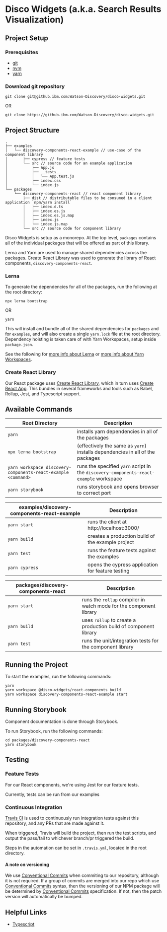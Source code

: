 # Disco Widgets (a.k.a. Search Results Visualization)

## Project Setup

### Prerequisites
- [git](https://git-scm.com/book/en/v2/Getting-Started-Installing-Git)
- [nvm](https://github.com/nvm-sh/nvm#installation-and-update)
- [yarn](https://yarnpkg.com/en/docs/install)

### Download git repository
```
git clone git@github.ibm.com:Watson-Discovery/disco-widgets.git
```
OR
```
git clone https://github.ibm.com/Watson-Discovery/disco-widgets.git
```

## Project Structure

```
.
├── examples
│   └── discovery-components-react-example // use-case of the component library
│       ├── cypress // feature tests
│       └── src // source code for an example application
│           ├── App.js
│           ├── __tests__
│           │   └── App.test.js
│           ├── index.css
│           └── index.js
└── packages
    └── discovery-components-react // react component library
        ├── dist // distributable files to be consumed in a client application `npm/yarn install`
        │   ├── index.d.ts
        │   ├── index.es.js
        │   ├── index.es.js.map
        │   ├── index.js
        │   └── index.js.map
        └── src // source code for component library
 ```

Disco Widgets is setup as a monorepo. At the top level, `packages` contains all of the individual packages that will be offered as part of this library.

Lerna and Yarn are used to manage shared dependencies across the packages.
Create React Library was used to generate the library of React components, `discovery-components-react`.

### Lerna
To generate the dependencies for all of the packages, run the following at the root directory:
```
npx lerna bootstrap
```
OR
```
yarn
```
This will install and bundle all of the shared dependencies for `packages` and for `examples`, and will also create a single `yarn.lock` file at the root directory. Dependency hoisting is taken care of with Yarn Workspaces, setup inside `package.json`.

See the following for [more info about Lerna](https://github.com/lerna/lerna) or [more info about Yarn Workspaces](https://yarnpkg.com/lang/en/docs/workspaces/).

### Create React Library

Our React package uses [Create React Library](https://www.npmjs.com/package/create-react-library), which in turn uses [Create React App](https://github.com/facebook/create-react-app). This bundles in several frameworks and tools such as Babel, Rollup, Jest, and Typescript support.

## Available Commands

|  Root Directory  |  Description  |
|------------------|---------------|
| `yarn`                |  installs yarn dependencies in all of the packages  |
| `npx lerna bootstrap` | (effectively the same as `yarn`) installs dependencies in all of the packages |
| `yarn workspace discovery-components-react-example <command>` | runs the specified `yarn` script in the `discovery-components-react-example` workspace |
| `yarn storybook`      | runs storybook and opens browser to correct port |

|  examples/discovery-components-react-example  |  Description |
|---------------------------------------|-------------|
| `yarn start`   |  runs the client at http://localhost:3000/  |
| `yarn build`   |  creates a production build of the example project  |
| `yarn test`    |  runs the feature tests against the examples  |
| `yarn cypress` |  opens the cypress application for feature testing |

|  packages/discovery-components-react  |  Description |
|---------------------------------------|-------------|
| `yarn start` |  runs the `rollup` compiler in watch mode for the component library  |
| `yarn build` |  uses `rollup` to create a production build of component library  |
| `yarn test`  |  runs the unit/integration tests for the component library  |

## Running the Project

To start the examples, run the following commands:
```
yarn
yarn workspace @disco-widgets/react-components build
yarn workspace discovery-components-react-example start
```

## Running Storybook

Component documentation is done through Storybook.

To run Storybook, run the following commands:
```
cd packages/discovery-components-react
yarn storybook
```

## Testing

<!-- ### Unit Tests
(Won't be much info here until we set up some unit testing framework) -->

### Feature Tests
For our React components, we're using Jest for our feature tests. <!-- change later if we decide otherwise-->

Currently, tests can be run from our examples

### Continuous Integration
[Travis CI](https://travis-ci.org/) is used to continuously run integration tests against this repository, and any PRs that are made against it.

When triggered, Travis will build the project, then run the test scripts, and output the pass/fail to whichever branch/pr triggered the build.

Steps in the automation can be set in `.travis.yml`, located in the root directory.

#### A note on versioning
We use [Conventional Commits](https://www.conventionalcommits.org/en/v1.0.0-beta.4/) when commiting to our repository, although it is not required. If a group of commits are merged into our repo which use [Conventional Commits](https://www.conventionalcommits.org/en/v1.0.0-beta.4/) syntax, then the versioning of our NPM package will be determined by [Conventional Commits](https://www.conventionalcommits.org/en/v1.0.0-beta.4/) specification. If not, then the patch version will automatically be bumped.

## Helpful Links
- [Typescript](https://www.typescriptlang.org/docs/home.html)
